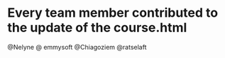 # Every team member contributed to the update of the course.html 
@Nelyne
@ emmysoft
@Chiagoziem
@ratselaft
